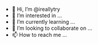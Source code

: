 - 👋 Hi, I’m @ireallytry
- 👀 I’m interested in ...
- 🌱 I’m currently learning ...
- 💞️ I’m looking to collaborate on ...
- 📫 How to reach me ...

<!---
ireallytry/ireallytry is a ✨ special ✨ repository because its `README.md` (this file) appears on your GitHub profile.
You can click the Preview link to take a look at your changes.
--->
